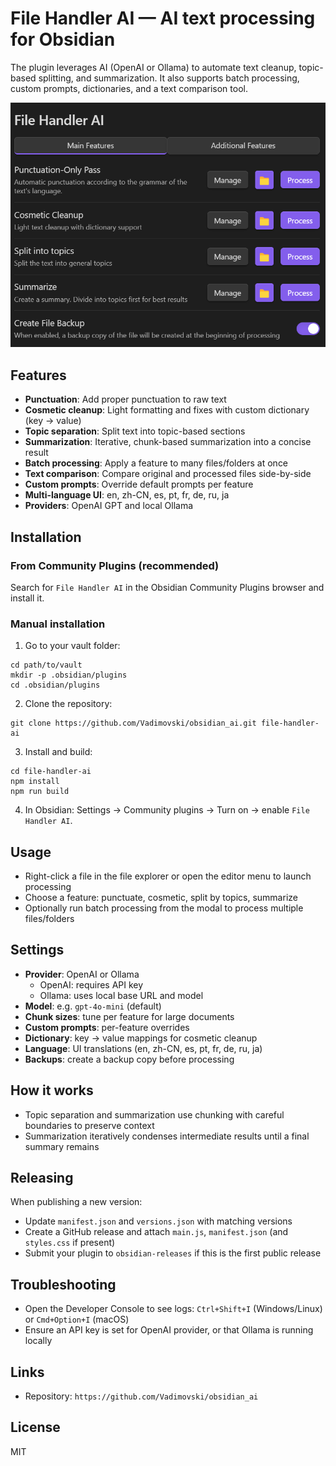 # File Handler AI — AI text processing for Obsidian

The plugin leverages AI (OpenAI or Ollama) to automate text cleanup, topic-based splitting, and summarization. It also supports batch processing, custom prompts, dictionaries, and a text comparison tool.

![preview](preview.jpg)

## Features

- **Punctuation**: Add proper punctuation to raw text
- **Cosmetic cleanup**: Light formatting and fixes with custom dictionary (key → value)
- **Topic separation**: Split text into topic-based sections
- **Summarization**: Iterative, chunk-based summarization into a concise result
- **Batch processing**: Apply a feature to many files/folders at once
- **Text comparison**: Compare original and processed files side-by-side
- **Custom prompts**: Override default prompts per feature
- **Multi-language UI**: en, zh-CN, es, pt, fr, de, ru, ja
- **Providers**: OpenAI GPT and local Ollama

## Installation

### From Community Plugins (recommended)
Search for `File Handler AI` in the Obsidian Community Plugins browser and install it.

### Manual installation
1. Go to your vault folder:
```
cd path/to/vault
mkdir -p .obsidian/plugins
cd .obsidian/plugins
```
2. Clone the repository:
```
git clone https://github.com/Vadimovski/obsidian_ai.git file-handler-ai
```
3. Install and build:
```
cd file-handler-ai
npm install
npm run build
```
4. In Obsidian: Settings → Community plugins → Turn on → enable `File Handler AI`.

## Usage

- Right-click a file in the file explorer or open the editor menu to launch processing
- Choose a feature: punctuate, cosmetic, split by topics, summarize
- Optionally run batch processing from the modal to process multiple files/folders

## Settings

- **Provider**: OpenAI or Ollama
  - OpenAI: requires API key
  - Ollama: uses local base URL and model
- **Model**: e.g. `gpt-4o-mini` (default)
- **Chunk sizes**: tune per feature for large documents
- **Custom prompts**: per-feature overrides
- **Dictionary**: key → value mappings for cosmetic cleanup
- **Language**: UI translations (en, zh-CN, es, pt, fr, de, ru, ja)
- **Backups**: create a backup copy before processing

## How it works

- Topic separation and summarization use chunking with careful boundaries to preserve context
- Summarization iteratively condenses intermediate results until a final summary remains

## Releasing

When publishing a new version:
- Update `manifest.json` and `versions.json` with matching versions
- Create a GitHub release and attach `main.js`, `manifest.json` (and `styles.css` if present)
- Submit your plugin to `obsidian-releases` if this is the first public release

## Troubleshooting

- Open the Developer Console to see logs: `Ctrl+Shift+I` (Windows/Linux) or `Cmd+Option+I` (macOS)
- Ensure an API key is set for OpenAI provider, or that Ollama is running locally

## Links

- Repository: `https://github.com/Vadimovski/obsidian_ai`

## License

MIT

